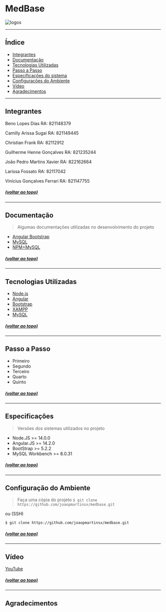 # MedBase

![logos](https://user-images.githubusercontent.com/111136643/201095387-b4ec146b-7c59-4a37-a89d-854fb06190e2.jpeg)

---
  
## Índice

* [Integrantes](#integrantes)
* [Documentação](#documentação)
* [Tecnologias Utilizadas](#tecnologias-utilizadas)
* [Passo a Passo](#passo-a-passo)
* [Especificações do sistema](#especificações)
* [Configurações do Ambiente](#configuração-do-ambiente)
* [Vídeo](#vídeo)
* [Agradecimentos](#agradecimentos)
  
---  

## Integrantes

Beno Lopes Dias RA: 821148379

Camilly Arissa Sugai  RA: 821149445

Christian Frank RA: 82112912

Guilherme Henne Gonçalves RA: 821235244

João Pedro Martins Xavier RA: 822162664
  
Larissa Fossato RA: 82117042

Vinícius Gonçalves Ferrari  RA: 821147755
  
##### [(voltar ao topo)](#medbase)
---

## Documentação
  
>Algumas documentações utilizadas no desenvolvimento do projeto
  
* [Angular Bootstrap](https://ng-bootstrap.github.io/#/getting-started)
* [MySQL](https://dev.mysql.com/doc/)
* [NPM+MySQL](https://www.npmjs.com/package/mysql)

##### [(voltar ao topo)](#medbase)
---
  
## Tecnologias Utilizadas

- [Node.js](https://nodejs.org/en/)
- [Angular](https://angular.io/)
- [Bootstrap](https://getbootstrap.com/)
- [XAMPP](https://www.apachefriends.org/pt_br/index.html)
- [MySQL](https://dev.mysql.com/downloads/workbench/)
  
##### [(voltar ao topo)](#medbase)
---

## Passo a Passo

* Primeiro
* Segundo
* Terceiro
* Quarto
* Quinto

##### [(voltar ao topo)](#medbase)
---
  
## Especificações
  
> Versões dos sistemas utilizados no projeto
* Node.JS >= 14.0.0
* Angular.JS >= 14.2.0
* BootStrap >= 5.2.2
* MySQL Workbench >= 8.0.31

##### [(voltar ao topo)](#medbase)
---

## Configuração do Ambiente

> Faça uma cópia do projeto
`$ git clone https://github.com/joaopmartinsx/medbase.git`

ou (SSH)

`$ git clone https://github.com/joaopmartinsx/medbase.git`

##### [(voltar ao topo)](#medbase)
---

## Vídeo
  
[YouTube](https://www.youtube.com/watch?v=fm6uBKeuJ0w&ab_channel=Jo%C3%A3oPedroMartinsXavier)

##### [(voltar ao topo)](#medbase)
---

## Agradecimentos
